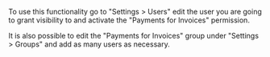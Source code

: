 To use this functionality go to "Settings \> Users" edit the user you
are going to grant visibility to and activate the "Payments for
Invoices" permission.

It is also possible to edit the "Payments for Invoices" group under
"Settings \> Groups" and add as many users as necessary.
